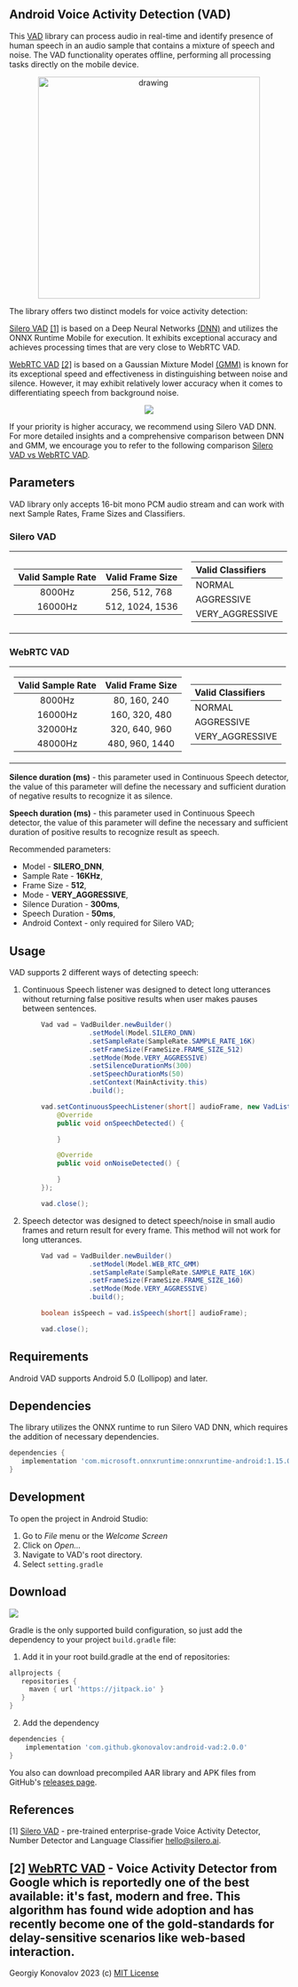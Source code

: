 ## Android Voice Activity Detection (VAD)
This [VAD](https://en.wikipedia.org/wiki/Voice_activity_detection) library can process audio in real-time and identify presence of human speech in an audio sample
that contains a mixture of speech and noise. The VAD functionality operates offline, performing all processing tasks directly on the mobile device.

<p align="center">
<img src="https://raw.githubusercontent.com/gkonovalov/android-vad/master/demo.gif" alt="drawing" height="400"/>
</p>

The library offers two distinct models for voice activity detection:

[Silero VAD](https://github.com/snakers4/silero-vad) [[1]](#1) is based on a Deep Neural Networks [(DNN)](https://en.wikipedia.org/wiki/Deep_learning)
and utilizes the ONNX Runtime Mobile for execution. It exhibits exceptional accuracy and achieves processing times that are very close to WebRTC VAD.

[WebRTC VAD](https://chromium.googlesource.com/external/webrtc/+/branch-heads/43/webrtc/common_audio/vad/) [[2]](#2)
is based on a Gaussian Mixture Model [(GMM)](http://en.wikipedia.org/wiki/Mixture_model#Gaussian_mixture_model)
is known for its exceptional speed and effectiveness in distinguishing between noise and silence.
However, it may exhibit relatively lower accuracy when it comes to differentiating speech from background noise.

<p align="center">
  <img src="https://user-images.githubusercontent.com/12515440/228640066-20391c8b-d745-4ef5-a771-a0ad2561cf26.png" />
</p>

If your priority is higher accuracy, we recommend using Silero VAD DNN. For more detailed insights and a comprehensive
comparison between DNN and GMM, we encourage you to refer to the following comparison [Silero VAD vs WebRTC VAD](https://github.com/snakers4/silero-vad/wiki/Quality-Metrics#vs-other-available-solutions).

## Parameters
VAD library only accepts 16-bit mono PCM audio stream and can work with next Sample Rates, Frame Sizes and Classifiers.

### Silero VAD
<table>
<tr>
<td>

| Valid Sample Rate |      Valid Frame Size      |
|:-----------------:|:--------------------------:|
|      8000Hz       |       256, 512, 768        |
|      16000Hz      |      512, 1024, 1536       |
</td>
<td>

| Valid Classifiers |
|:------------------|
| NORMAL            |
| AGGRESSIVE        |
| VERY_AGGRESSIVE   |
</td>
</tr>
</table>

### WebRTC VAD
<table>
<tr>
<td>

| Valid Sample Rate | Valid Frame Size |
|:-----------------:|:----------------:|
|      8000Hz       |   80, 160, 240   |
|      16000Hz      |  160, 320, 480   |
|      32000Hz      |  320, 640, 960   |
|      48000Hz      |  480, 960, 1440  |

</td>
<td>

| Valid Classifiers |
|:------------------|
| NORMAL            |
| AGGRESSIVE        |
| VERY_AGGRESSIVE   |
</td>
</tr>
</table>

**Silence duration (ms)** - this parameter used in Continuous Speech detector,
the value of this parameter will define the necessary and sufficient
duration of negative results to recognize it as silence.

**Speech duration (ms)** - this parameter used in Continuous Speech detector,
the value of this parameter will define the necessary and sufficient
duration of positive results to recognize result as speech.

Recommended parameters:
* Model - **SILERO_DNN**,
* Sample Rate - **16KHz**,
* Frame Size - **512**,
* Mode - **VERY_AGGRESSIVE**,
* Silence Duration - **300ms**,
* Speech Duration - **50ms**,
* Android Context - only required for Silero VAD;

## Usage
VAD supports 2 different ways of detecting speech:

1. Continuous Speech listener was designed to detect long utterances
   without returning false positive results when user makes pauses between
   sentences.
```java
        Vad vad = VadBuilder.newBuilder()
                    .setModel(Model.SILERO_DNN)
                    .setSampleRate(SampleRate.SAMPLE_RATE_16K)
                    .setFrameSize(FrameSize.FRAME_SIZE_512)
                    .setMode(Mode.VERY_AGGRESSIVE)
                    .setSilenceDurationMs(300)
                    .setSpeechDurationMs(50)
                    .setContext(MainActivity.this)
                    .build();

        vad.setContinuousSpeechListener(short[] audioFrame, new VadListener() {
            @Override
            public void onSpeechDetected() {

            }

            @Override
            public void onNoiseDetected() {

            }
        });

        vad.close();
```

2. Speech detector was designed to detect speech/noise in small audio
   frames and return result for every frame. This method will not work for
   long utterances.
```java
        Vad vad = VadBuilder.newBuilder()
                    .setModel(Model.WEB_RTC_GMM)
                    .setSampleRate(SampleRate.SAMPLE_RATE_16K)
                    .setFrameSize(FrameSize.FRAME_SIZE_160)
                    .setMode(Mode.VERY_AGGRESSIVE)
                    .build();

        boolean isSpeech = vad.isSpeech(short[] audioFrame);

        vad.close();
```
## Requirements
Android VAD supports Android 5.0 (Lollipop) and later.

## Dependencies
The library utilizes the ONNX runtime to run Silero VAD DNN, which requires the addition of necessary dependencies.

```groovy
dependencies {
   implementation 'com.microsoft.onnxruntime:onnxruntime-android:1.15.0'
}
```


## Development

To open the project in Android Studio:

1. Go to *File* menu or the *Welcome Screen*
2. Click on *Open...*
3. Navigate to VAD's root directory.
4. Select `setting.gradle`

## Download
[![](https://jitpack.io/v/gkonovalov/android-vad.svg)](https://jitpack.io/#gkonovalov/android-vad)


Gradle is the only supported build configuration, so just add the dependency to your project `build.gradle` file:
1. Add it in your root build.gradle at the end of repositories:
```groovy
allprojects {
   repositories {
     maven { url 'https://jitpack.io' }
   }
}
```

2. Add the dependency
```groovy
dependencies {
    implementation 'com.github.gkonovalov:android-vad:2.0.0'
}
```
You also can download precompiled AAR library and APK files from GitHub's [releases page](https://github.com/gkonovalov/android-vad/releases).

## References

<a id="1">[1]</a>
[Silero VAD](https://github.com/snakers4/silero-vad) - pre-trained enterprise-grade Voice Activity Detector,
Number Detector and Language Classifier <a href="mailto:hello@silero.ai">hello@silero.ai</a>.

<a id="2">[2]</a>
[WebRTC VAD](https://chromium.googlesource.com/external/webrtc/+/branch-heads/43/webrtc/common_audio/vad/) -
Voice Activity Detector from Google which is reportedly one of the best available: it's fast, modern and free. This algorithm has found wide adoption and has recently become one of the gold-standards for delay-sensitive scenarios like web-based interaction.
------------
Georgiy Konovalov 2023 (c) [MIT License](https://opensource.org/licenses/MIT)